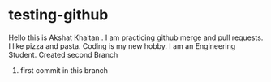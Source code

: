 # testing-github

Hello this is Akshat Khaitan . 
I am practicing github merge and pull requests.
I like pizza and pasta.
Coding is my new hobby.
I am an Engineering Student.
 Created second Branch 
 1. first commit in this branch